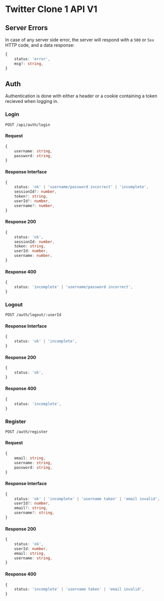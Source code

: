 
# Twitter Clone 1 API V1

## Server Errors

In case of any server side error, the server will respond with a `500` or `5xx` HTTP code, and a data response:

```ts
{
    status: 'error',
    msg?: string,
}
```

## Auth

Authentication is done with either a header or a cookie containing a token recieved when logging in.

### Login

`POST /api/auth/login`

#### Request

```ts
{
    username: string,
    password: string,
}
```

#### Response Interface

```ts
{
    status: 'ok' | 'username/password incorrect' | 'incomplete',
    sessionId?: number,
    token?: string,
    userId?: number,
    username?: number,
}
```

#### Response **200**

```ts
{
    status: 'ok',
    sessionId: number,
    token: string,
    userId: number,
    username: number,
}
```

#### Response **400**

```ts
{
    status: 'incomplete' | 'username/password incorrect',
}
```

### Logout

`POST /auth/logout/:userId`

#### Response Interface

```ts
{
    status: 'ok' | 'incomplete',
}
```

#### Response **200**

```ts
{
    status: 'ok',
}
```

#### Response **400**

```ts
{
    status: 'incomplete',
}
```

### Register

`POST /auth/register`

#### Request

```ts
{
    email: string,
    username: string,
    password: string,
}
```

#### Response Interface

```ts
{
    status: 'ok' | 'incomplete' | 'username taken' | 'email invalid',
    userId?: number,
    email?: string,
    username?: string,
}
```

#### Response **200**

```ts
{
    status: 'ok',
    userId: number,
    email: string,
    username: string,
}
```

#### Response **400**

```ts
{
    status: 'incomplete' | 'username taken' | 'email invalid',
}
```

